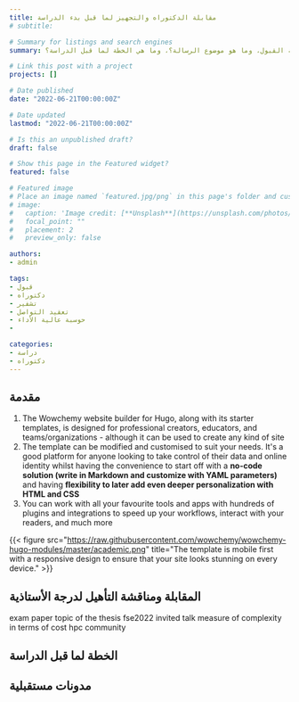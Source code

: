 ```yaml
---
title: مقابلة الدكتوراه والتجهيز لما قبل بدء الدراسة
# subtitle: 

# Summary for listings and search engines
summary: كيف جرت مقابلة القبول، وما هو موضوع الرسالة؟، وما هي الخطة لما قبل الدراسة؟

# Link this post with a project
projects: []

# Date published
date: "2022-06-21T00:00:00Z"

# Date updated
lastmod: "2022-06-21T00:00:00Z"

# Is this an unpublished draft?
draft: false

# Show this page in the Featured widget?
featured: false

# Featured image
# Place an image named `featured.jpg/png` in this page's folder and customize its options here.
# image:
#   caption: 'Image credit: [**Unsplash**](https://unsplash.com/photos/CpkOjOcXdUY)'
#   focal_point: ""
#   placement: 2
#   preview_only: false

authors:
- admin

tags:
- قبول
- دكتوراه
- تشفير
- تعقيد التواصل
- حوسبة عالية الأداء
- 

categories:
- دراسة
- دكتوراه
---
```


## مقدمة

1. The Wowchemy website builder for Hugo, along with its starter templates, is designed for professional creators, educators, and teams/organizations - although it can be used to create any kind of site
2. The template can be modified and customised to suit your needs. It's a good platform for anyone looking to take control of their data and online identity whilst having the convenience to start off with a **no-code solution (write in Markdown and customize with YAML parameters)** and having **flexibility to later add even deeper personalization with HTML and CSS**
3. You can work with all your favourite tools and apps with hundreds of plugins and integrations to speed up your workflows, interact with your readers, and much more

{{< figure src="https://raw.githubusercontent.com/wowchemy/wowchemy-hugo-modules/master/academic.png" title="The template is mobile first with a responsive design to ensure that your site looks stunning on every device." >}}

##  المقابلة ومناقشة التأهيل لدرجة الأستاذية
exam
paper
topic of the thesis
fse2022 invited talk
measure of complexity in terms of cost
hpc community
## الخطة لما قبل الدراسة


## مدونات مستقبلية


